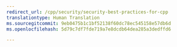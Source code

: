 ```yaml
---
redirect_url: /cpp/security/security-best-practices-for-cpp
translationtype: Human Translation
ms.sourcegitcommit: 9eb0475b1c1bf52138f60dc78ec545158e57db6d
ms.openlocfilehash: 5d79c7df7fde719a7e8dcdb64dea285a3dedffd6

---
```



<!--HONumber=Jan17_HO1-->


